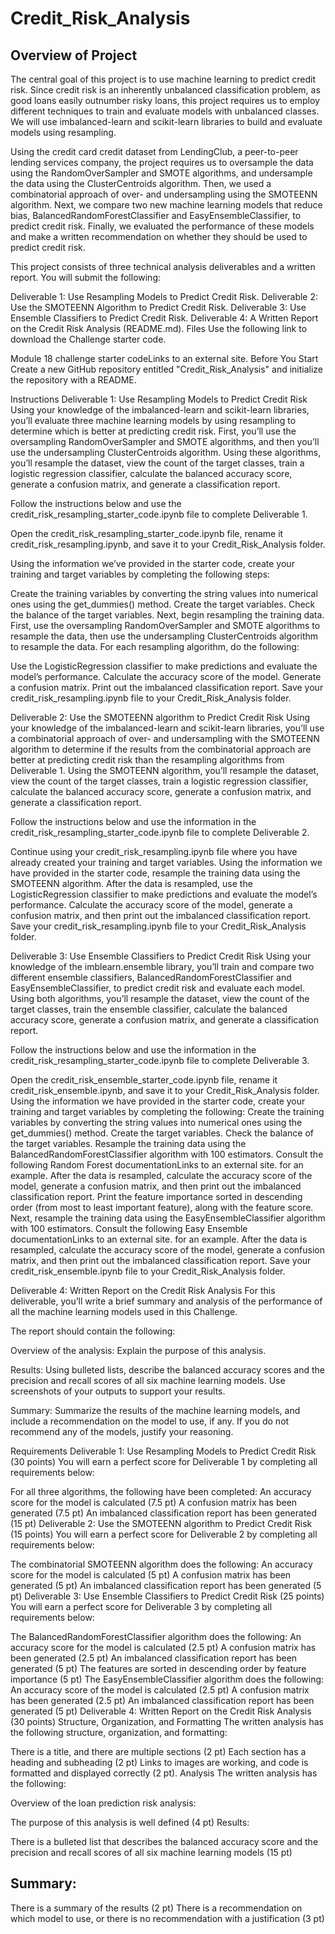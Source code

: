 # Credit_Risk_Analysis

## Overview of Project

The central goal of this project is to use machine learning to predict credit risk. Since credit risk is an inherently unbalanced classification problem, as good loans easily outnumber risky loans, this project requires us to employ different techniques to train and evaluate models with unbalanced classes. We will use imbalanced-learn and scikit-learn libraries to build and evaluate models using resampling.

Using the credit card credit dataset from LendingClub, a peer-to-peer lending services company, the project requires us to oversample the data using the RandomOverSampler and SMOTE algorithms, and undersample the data using the ClusterCentroids algorithm. Then, we used a combinatorial approach of over- and undersampling using the SMOTEENN algorithm. Next, we compare two new machine learning models that reduce bias, BalancedRandomForestClassifier and EasyEnsembleClassifier, to predict credit risk. Finally, we evaluated the performance of these models and make a written recommendation on whether they should be used to predict credit risk.

This project consists of three technical analysis deliverables and a written report. You will submit the following:

Deliverable 1: Use Resampling Models to Predict Credit Risk.
Deliverable 2: Use the SMOTEENN Algorithm to Predict Credit Risk.
Deliverable 3: Use Ensemble Classifiers to Predict Credit Risk.
Deliverable 4: A Written Report on the Credit Risk Analysis (README.md).
Files
Use the following link to download the Challenge starter code.

Module 18 challenge starter codeLinks to an external site.
Before You Start
Create a new GitHub repository entitled "Credit_Risk_Analysis" and initialize the repository with a README.

Instructions
Deliverable 1: Use Resampling Models to Predict Credit Risk
Using your knowledge of the imbalanced-learn and scikit-learn libraries, you’ll evaluate three machine learning models by using resampling to determine which is better at predicting credit risk. First, you’ll use the oversampling RandomOverSampler and SMOTE algorithms, and then you’ll use the undersampling ClusterCentroids algorithm. Using these algorithms, you’ll resample the dataset, view the count of the target classes, train a logistic regression classifier, calculate the balanced accuracy score, generate a confusion matrix, and generate a classification report.

Follow the instructions below and use the credit_risk_resampling_starter_code.ipynb file to complete Deliverable 1.

Open the credit_risk_resampling_starter_code.ipynb file, rename it credit_risk_resampling.ipynb, and save it to your Credit_Risk_Analysis folder.

Using the information we’ve provided in the starter code, create your training and target variables by completing the following steps:

Create the training variables by converting the string values into numerical ones using the get_dummies() method.
Create the target variables.
Check the balance of the target variables.
Next, begin resampling the training data. First, use the oversampling RandomOverSampler and SMOTE algorithms to resample the data, then use the undersampling ClusterCentroids algorithm to resample the data. For each resampling algorithm, do the following:

Use the LogisticRegression classifier to make predictions and evaluate the model’s performance.
Calculate the accuracy score of the model.
Generate a confusion matrix.
Print out the imbalanced classification report.
Save your credit_risk_resampling.ipynb file to your Credit_Risk_Analysis folder.

Deliverable 2: Use the SMOTEENN algorithm to Predict Credit Risk
Using your knowledge of the imbalanced-learn and scikit-learn libraries, you’ll use a combinatorial approach of over- and undersampling with the SMOTEENN algorithm to determine if the results from the combinatorial approach are better at predicting credit risk than the resampling algorithms from Deliverable 1. Using the SMOTEENN algorithm, you’ll resample the dataset, view the count of the target classes, train a logistic regression classifier, calculate the balanced accuracy score, generate a confusion matrix, and generate a classification report.

Follow the instructions below and use the information in the credit_risk_resampling_starter_code.ipynb file to complete Deliverable 2.

Continue using your credit_risk_resampling.ipynb file where you have already created your training and target variables.
Using the information we have provided in the starter code, resample the training data using the SMOTEENN algorithm.
After the data is resampled, use the LogisticRegression classifier to make predictions and evaluate the model’s performance.
Calculate the accuracy score of the model, generate a confusion matrix, and then print out the imbalanced classification report.
Save your credit_risk_resampling.ipynb file to your Credit_Risk_Analysis folder.

Deliverable 3: Use Ensemble Classifiers to Predict Credit Risk
Using your knowledge of the imblearn.ensemble library, you’ll train and compare two different ensemble classifiers, BalancedRandomForestClassifier and EasyEnsembleClassifier, to predict credit risk and evaluate each model. Using both algorithms, you’ll resample the dataset, view the count of the target classes, train the ensemble classifier, calculate the balanced accuracy score, generate a confusion matrix, and generate a classification report.

Follow the instructions below and use the information in the credit_risk_resampling_starter_code.ipynb file to complete Deliverable 3.

Open the credit_risk_ensemble_starter_code.ipynb file, rename it credit_risk_ensemble.ipynb, and save it to your Credit_Risk_Analysis folder.
Using the information we have provided in the starter code, create your training and target variables by completing the following:
Create the training variables by converting the string values into numerical ones using the get_dummies() method.
Create the target variables.
Check the balance of the target variables.
Resample the training data using the BalancedRandomForestClassifier algorithm with 100 estimators.
Consult the following Random Forest documentationLinks to an external site. for an example.
After the data is resampled, calculate the accuracy score of the model, generate a confusion matrix, and then print out the imbalanced classification report.
Print the feature importance sorted in descending order (from most to least important feature), along with the feature score.
Next, resample the training data using the EasyEnsembleClassifier algorithm with 100 estimators.
Consult the following Easy Ensemble documentationLinks to an external site. for an example.
After the data is resampled, calculate the accuracy score of the model, generate a confusion matrix, and then print out the imbalanced classification report.
Save your credit_risk_ensemble.ipynb file to your Credit_Risk_Analysis folder.

Deliverable 4: Written Report on the Credit Risk Analysis
For this deliverable, you’ll write a brief summary and analysis of the performance of all the machine learning models used in this Challenge.

The report should contain the following:

Overview of the analysis: Explain the purpose of this analysis.

Results: Using bulleted lists, describe the balanced accuracy scores and the precision and recall scores of all six machine learning models. Use screenshots of your outputs to support your results.

Summary: Summarize the results of the machine learning models, and include a recommendation on the model to use, if any. If you do not recommend any of the models, justify your reasoning.

Requirements
Deliverable 1: Use Resampling Models to Predict Credit Risk (30 points)
You will earn a perfect score for Deliverable 1 by completing all requirements below:

For all three algorithms, the following have been completed:
An accuracy score for the model is calculated (7.5 pt)
A confusion matrix has been generated (7.5 pt)
An imbalanced classification report has been generated (15 pt)
Deliverable 2: Use the SMOTEENN algorithm to Predict Credit Risk (15 points)
You will earn a perfect score for Deliverable 2 by completing all requirements below:

The combinatorial SMOTEENN algorithm does the following:
An accuracy score for the model is calculated (5 pt)
A confusion matrix has been generated (5 pt)
An imbalanced classification report has been generated (5 pt)
Deliverable 3: Use Ensemble Classifiers to Predict Credit Risk (25 points)
You will earn a perfect score for Deliverable 3 by completing all requirements below:

The BalancedRandomForestClassifier algorithm does the following:
An accuracy score for the model is calculated (2.5 pt)
A confusion matrix has been generated (2.5 pt)
An imbalanced classification report has been generated (5 pt)
The features are sorted in descending order by feature importance (5 pt)
The EasyEnsembleClassifier algorithm does the following:
An accuracy score of the model is calculated (2.5 pt)
A confusion matrix has been generated (2.5 pt)
An imbalanced classification report has been generated (5 pt)
Deliverable 4: Written Report on the Credit Risk Analysis (30 points)
Structure, Organization, and Formatting
The written analysis has the following structure, organization, and formatting:

There is a title, and there are multiple sections (2 pt)
Each section has a heading and subheading (2 pt)
Links to images are working, and code is formatted and displayed correctly (2 pt).
Analysis
The written analysis has the following:

Overview of the loan prediction risk analysis:

The purpose of this analysis is well defined (4 pt)
Results:

There is a bulleted list that describes the balanced accuracy score and the precision and recall scores of all six machine learning models (15 pt)
## Summary:

There is a summary of the results (2 pt)
There is a recommendation on which model to use, or there is no recommendation with a justification (3 pt)

